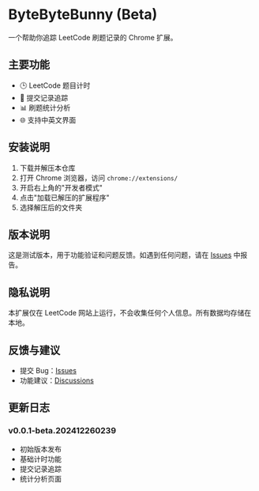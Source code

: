 # ByteByteBunny (Beta)

一个帮助你追踪 LeetCode 刷题记录的 Chrome 扩展。

## 主要功能

- 🕒 LeetCode 题目计时
- 📝 提交记录追踪
- 📊 刷题统计分析
- 🌐 支持中英文界面

## 安装说明

1. 下载并解压本仓库
2. 打开 Chrome 浏览器，访问 `chrome://extensions/`
3. 开启右上角的"开发者模式"
4. 点击"加载已解压的扩展程序"
5. 选择解压后的文件夹

## 版本说明

这是测试版本，用于功能验证和问题反馈。如遇到任何问题，请在 [Issues](https://github.com/Ao-Last/bytebytebunny-beta/issues) 中报告。

## 隐私说明

本扩展仅在 LeetCode 网站上运行，不会收集任何个人信息。所有数据均存储在本地。

## 反馈与建议

- 提交 Bug：[Issues](https://github.com/Ao-Last/bytebytebunny-beta/issues)
- 功能建议：[Discussions](https://github.com/Ao-Last/bytebytebunny-beta/discussions)

## 更新日志

### v0.0.1-beta.202412260239

- 初始版本发布
- 基础计时功能
- 提交记录追踪
- 统计分析页面
